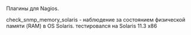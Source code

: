 Плагины для Nagios.

check_snmp_memory_solaris - наблюдение за состоянием физической памяти (RAM) в OS Solaris.
тестировался на Solaris 11.3 x86
